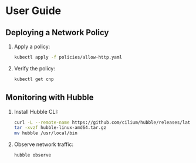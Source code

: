 # User Guide

## Deploying a Network Policy
1. Apply a policy:
   ```bash
   kubectl apply -f policies/allow-http.yaml
   ```

2. Verify the policy:
   ```bash
   kubectl get cnp
   ```

## Monitoring with Hubble
1. Install Hubble CLI:
   ```bash
   curl -L --remote-name https://github.com/cilium/hubble/releases/latest/download/hubble-linux-amd64.tar.gz
   tar -xvzf hubble-linux-amd64.tar.gz
   mv hubble /usr/local/bin
   ```

2. Observe network traffic:
   ```bash
   hubble observe
   ```
